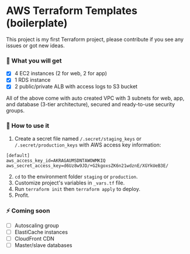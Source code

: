 # AWS Terraform Templates (boilerplate)
This project is my first Terraform project, please contribute if you see any issues or got new ideas.

### 🚀 What you will get
- [x] 4 EC2 instances (2 for web, 2 for app)
- [x] 1 RDS instance
- [x] 2 public/private ALB with access logs to S3 bucket

All of the above come with auto created VPC with 3 subnets for web, app, and database (3-tier architecture), secured and ready-to-use security groups.

### 🔖 How to use it
1. Create a secret file named `/.secret/staging_keys` or `/.secret/production_keys` with AWS access key information:
```
[default]
aws_access_key_id=AKRAGAUMSDNTAWOWMKIQ
aws_secret_access_key=d6Uz8w9JD/+G2kgoxsZK6n21wdznE/XGYkUeB3E/
```
2. `cd` to the environment folder `staging` or `production`.
2. Customize project's variables in `_vars.tf` file.
2. Run `terraform init` then `terraform apply` to deploy.
2. Profit.

### ⚡️ Coming soon
- [ ] Autoscaling group
- [ ] ElastiCache instances
- [ ] CloudFront CDN
- [ ] Master/slave databases
